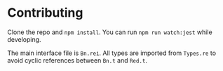 # Contributing

Clone the repo and `npm install`. You can run `npm run watch:jest` while developing.

The main interface file is `Bn.rei`. All types are imported from `Types.re` to avoid cyclic references between `Bn.t` and `Red.t`. 